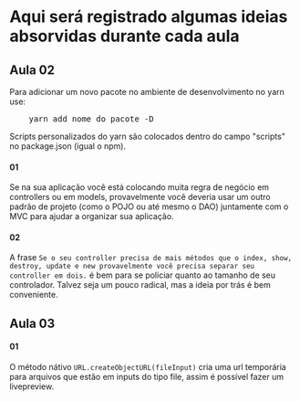 # Aqui será registrado algumas ideias absorvidas durante cada aula

## Aula 02

Para adicionar um novo pacote no ambiente de desenvolvimento no yarn use:
<pre>
    yarn add nome_do_pacote -D
</pre>

Scripts personalizados do yarn são colocados dentro do campo "scripts" no package.json (igual o npm).


#### 01
Se na sua aplicação você está colocando muita regra de negócio em controllers ou em models, provavelmente você deveria usar um outro padrão de projeto (como o POJO ou até mesmo o DAO) juntamente com o MVC para ajudar a organizar sua aplicação.

#### 02
A frase `Se o seu controller precisa de mais métodos que o index, show, destroy, update e new provavelmente você precisa separar seu controller em dois.` é bem 
para se policiar quanto ao tamanho de seu controlador. Talvez seja um pouco radical, mas a ideia por trás é bem conveniente.

## Aula 03

#### 01
O método nátivo `URL.createObjectURL(fileInput)` cria uma url temporária para arquivos que estão em inputs do tipo file, assim é possível fazer um livepreview.
